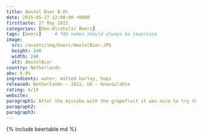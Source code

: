 ```yaml
---
title: Amstel Bier 0.0%
date: 2015-05-27 12:00:00 +0000
firsttaste: 27 May 2015
categories: [Non-Alcoholic Beers]
tags: [beers]     # TAG names should always be lowercase
image:
  src: /assets/img/beers/AmstelBier.JPG
  height: 240
  width: 240
  alt: AmstelBier
country: Netherlands
abv: 0.0%
ingredients: water, malted barley, hops
released: Netherlands - 2012, UK - Unavailable
rating: 6/10
website: 
paragraph1: After the mistake with the grapefruit it was nice to try the actual Amstel Bier 0.0% which reminded me of the days in Greece where they would serve Amstel in an iced glass, unfortunately it wasn't the same as that but still tasted nice enough.
paragraph2: 
paragraph3: 
---
```

{% include beertable.md %}
